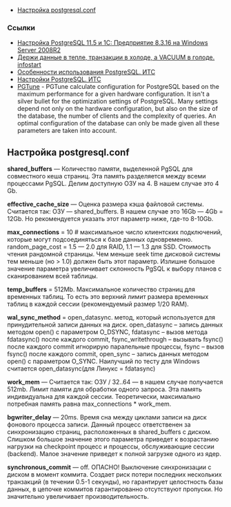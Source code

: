 - [Настройка postgresql.conf](#настройка-postgresqlconf)


### Ссылки

- [Настройка PostgreSQL 11.5 и 1C: Предприятие 8.3.16 на Windows Server 2008R2](https://infostart.ru/1c/articles/1180438/)
- [Держи данные в тепле, транзакции в холоде, а VACUUM в голоде. infostart](https://infostart.ru/1c/articles/1191667/)
- [Особенности использования PostgreSQL. ИТС](https://its.1c.ru/db/metod8dev#browse:13:-1:1981:1987)
- [Настройки PostgreSQL. ИТС](https://its.1c.ru/db/metod8dev#browse:13:-1:1989:2599:2600:2604)
- [PGTune](https://pgtune.leopard.in.ua/) - PGTune calculate configuration for PostgreSQL based on the maximum performance for a given hardware configuration. It isn't a silver bullet for the optimization settings of PostgreSQL. Many settings depend not only on the hardware configuration, but also on the size of the database, the number of clients and the complexity of queries. An optimal configuration of the database can only be made given all these parameters are taken into account.



## Настройка postgresql.conf

**shared_buffers** — Количество памяти, выделенной PgSQL для совместного кеша страниц. Эта память разделяется между всеми процессами PgSQL. Делим доступную ОЗУ на 4. В нашем случае это 4 Gb.


**effective_cache_size** — Оценка размера кэша файловой системы. Считается так: ОЗУ — shared_buffers. В нашем случае это 16Gb — 4Gb = 12Gb. Но рекомендуется указать этот параметр ниже, где-то 8-10Gb.


**max_connections** = 10 # максимальное число клиентских подключений, которые могут подсоединяться к базе данных одновременно.
random_page_cost = 1.5 — 2.0 для RAID, 1.1 — 1.3 для SSD. Стоимость чтения рандомной страницы. Чем меньше seek time дисковой системы тем меньше (но > 1.0) должен быть этот параметр. Излишне большое значение параметра увеличивает склонность PgSQL к выбору планов с сканированием всей таблицы.


**temp_buffers** = 512Mb. Максимальное количество страниц для временных таблиц. То есть это верхний лимит размера временных таблиц в каждой сессии (рекомендуемый размер 1/20 RAM).


**wal_sync_method** = open_datasync.  метод, который используется для принудительной записи данных на диск. open_datasync – запись данных методом open() с параметром O_DSYNC, fdatasync – вызов метода fdatasync() после каждого commit, fsync_writethrough – вызывать fsync() после каждого commit игнорирую паралельные процессы, fsync – вызов fsync() после каждого commit, open_sync – запись данных методом open() с параметром O_SYNC. Наилучший по тесту для Windows считается open_datasync(для Линукс = fdatasync)


**work_mem** — Считается так: ОЗУ / 32..64 — в нашем случае получается 512mb. Лимит памяти для обработки одного запроса. Эта память индивидуальна для каждой сессии. Теоретически, максимально потребная память равна max_connections * work_mem.


**bgwriter_delay** — 20ms. Время сна между циклами записи на диск фонового процесса записи. Данный процесс ответственен за синхронизацию страниц, расположенных в shared_buffers с диском. Слишком большое значение этого параметра приведет к возрастанию нагрузки на  checkpoint процесс и процессы, обслуживающие сессии (backend). Малое значение приведет к полной загрузке одного из ядер.


**synchronous_commit** — off. ОПАСНО! Выключение синхронизации с диском в момент коммита. Создает риск потери последних нескольких транзакций (в течении 0.5-1 секунды), но гарантирует целостность базы данных, в цепочке коммитов гарантированно отсутствуют пропуски. Но значительно увеличивает производительность.